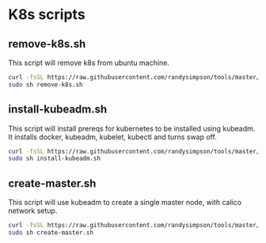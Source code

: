 # K8s scripts

## remove-k8s.sh

This script will remove k8s from ubuntu machine.

```sh
curl -fsSL https://raw.githubusercontent.com/randysimpson/tools/master/k8s/remove-k8s.sh -o remove-k8s.sh
sudo sh remove-k8s.sh
```

## install-kubeadm.sh

This script will install prereqs for kubernetes to be installed using kubeadm.  It installs docker, kubeadm, kubelet, kubectl and turns swap off.

```sh
curl -fsSL https://raw.githubusercontent.com/randysimpson/tools/master/k8s/install-kubeadm.sh -o install-kubeadm.sh
sudo sh install-kubeadm.sh
```

## create-master.sh

This script will use kubeadm to create a single master node, with calico network setup.

```sh
curl -fsSL https://raw.githubusercontent.com/randysimpson/tools/master/k8s/create-master.sh -o create-master.sh
sudo sh create-master.sh
```